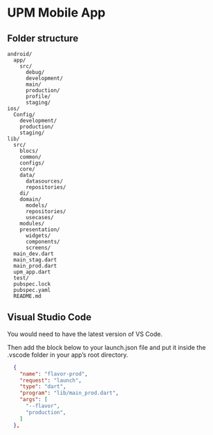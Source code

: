 # UPM Mobile App

## Folder structure

```
android/
  app/
    src/
      debug/
      development/
      main/
      production/
      profile/
      staging/
ios/
  Config/
    development/
    production/
    staging/
lib/
  src/
    blocs/
    common/
    configs/
    core/
    data/
      datasources/
      repositories/
    di/
    domain/
      models/
      repositories/
      usecases/
    modules/
    presentation/
      widgets/
      components/
      screens/
  main_dev.dart
  main_stag.dart
  main_prod.dart
  upm_app.dart
  test/
  pubspec.lock
  pubspec.yaml
  README.md
```

## Visual Studio Code

You would need to have the latest version of VS Code.

Then add the block below to your launch.json file and put it inside the .vscode folder in your app’s root directory.

```json
  {
    "name": "flavor-prod",
    "request": "launch",
    "type": "dart",
    "program": "lib/main_prod.dart",
    "args": [
      "--flavor",
      "production",
    ]
  },
```
